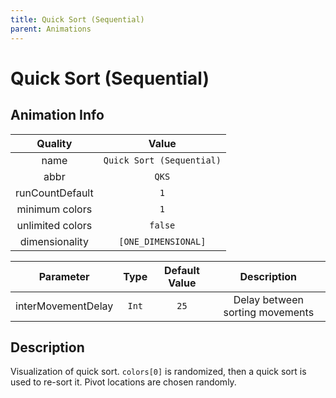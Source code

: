 ```yaml
---
title: Quick Sort (Sequential)
parent: Animations
---
```


<!-- THIS FILE IS AUTOMATICALLY GENERATED -->
<!-- MAKE CHANGES TO THE AnimationInfo INSTANCE ASSOCIATED WITH THIS ANIMATION -->

# Quick Sort (Sequential)

## Animation Info

|Quality|Value|
|:-:|:-:|
|name|`Quick Sort (Sequential)`|
|abbr|`QKS`|
|runCountDefault|`1`|
|minimum colors|`1`|
|unlimited colors|`false`|
|dimensionality|`[ONE_DIMENSIONAL]`|

|Parameter|Type|Default Value|Description|
|:-:|:-:|:-:|:-:|
|interMovementDelay|`Int`|`25`|Delay between sorting movements|

## Description
Visualization of quick sort.
`colors[0]` is randomized, then a quick sort is used to re-sort it. Pivot locations are chosen randomly.

